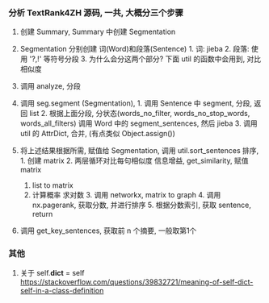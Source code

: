 ### 分析 TextRank4ZH 源码, 一共, 大概分三个步骤

1. 创建 Summary, Summary 中创建 Segmentation
  1. Segmentation 分别创建 词(Word)和段落(Sentence)
    1. 词: jieba
    2. 段落: 使用 '?,!' 等符号分段
    3. 为什么会分这两个部分? 下面 util 的函数中会用到, 对比相似度
2. 调用 analyze, 分段
  1. 调用 seg.segment (Segmentation),
    1. 调用 Sentence 中 segment, 分段, 返回 list
    2. 根据上面分段, 分状态(words_no_filter, words_no_stop_words, words_all_filters) 调用 Word 中的 segment_sentences, 然后 jieba
    3. 调用 util 的 AttrDict, 合并, (有点类似 Object.assign())
  2. 将上述结果根据所需, 赋值给 Segmentation, 调用  util.sort_sentences 排序,
    1. 创建 matrix
    2. 两层循环对比每句相似度 信息增益, get_similarity, 赋值 matrix
      1. list to matrix
      2. 计算概率 求对数
    3. 调用 networkx, matrix to graph
    4. 调用 nx.pagerank, 获取分数, 并进行排序
    5. 根据分数索引, 获取 sentence, return

3. 调用 get_key_sentences, 获取前 n 个摘要, 一般取第1个


### 其他
1. 关于 self.__dict__ = self https://stackoverflow.com/questions/39832721/meaning-of-self-dict-self-in-a-class-definition
